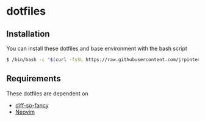 # dotfiles
## Installation

You can install these dotfiles and base environment with the bash script

```bash
$ /bin/bash -c "$(curl -fsSL https://raw.githubusercontent.com/jrpinteno/dotfiles/master/installDotfiles.sh) -- home --dev
```

## Requirements
These dotfiles are dependent on
- [diff-so-fancy](https://github.com/so-fancy/diff-so-fancy)
- [Neovim](https://neovim.io/)
